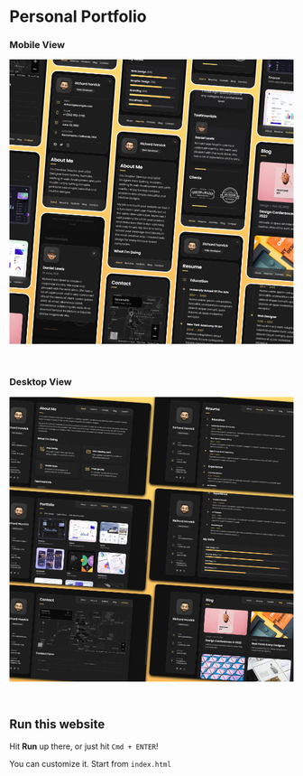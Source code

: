 # Personal Portfolio

### Mobile View

<p align="center">
  <img src="./website-demo-image/mobile.png" alt="welcome">
</p>

<br>

### Desktop View

<p align="center">
  <img src="./website-demo-image/desktop.png" alt="welcome">
</p>

<br>

## Run this website

Hit **Run** up there, or just hit `Cmd + ENTER`!

You can customize it.
Start from `index.html`

